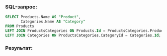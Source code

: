 ### SQL-запрос:
```sql
SELECT Products.Name AS "Product",
       Categories.Name AS "Category"
FROM Products
LEFT JOIN ProductsCategories ON Products.Id = ProductsCategories.ProductID
LEFT JOIN Categories ON ProductsCategories.CategoryId = Categories.Id;
```

### Результат:
